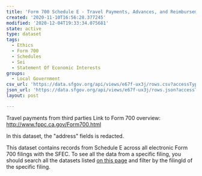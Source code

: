 ```yaml
---
title: 'Form 700 Schedule E - Travel Payments, Advances, and Reimbursements'
created: '2020-11-10T16:56:28.377245'
modified: '2020-12-04T19:33:34.075681'
state: active
type: dataset
tags:
  - Ethics
  - Form 700
  - Schedules
  - Sei
  - Statement Of Economic Interests
groups:
  - Local Government
csv_url: 'https://data.sfgov.org/api/views/e67f-ux3j/rows.csv?accessType=DOWNLOAD'
json_url: 'https://data.sfgov.org/api/views/e67f-ux3j/rows.json?accessType=DOWNLOAD'
layout: post

---
```

Travel payments from third parties
Link to Form 700 overview: http://www.fppc.ca.gov/Form700.html

In this dataset, the "address" fields is redacted.

This dataset contains records from Schedule E across all electronic Form 700 filings with the SFEC.  To see all the data from a specific filing, you should search all the datasets listed
<a href="https://sfethics.org/disclosures/city-officer-disclosure/statement-of-economic-interests-city-officer-disclosure/data-statement-of-economic-interests">on this page</a> and filter by the filingId of the specific filing.
